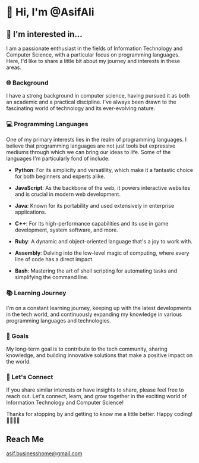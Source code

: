 # 👋 Hi, I'm @AsifAli

## 👀 I'm interested in...

I am a passionate enthusiast in the fields of Information Technology and Computer Science, with a particular focus on programming languages. Here, I'd like to share a little bit about my journey and interests in these areas.

### 🌐 Background

I have a strong background in computer science, having pursued it as both an academic and a practical discipline. I've always been drawn to the fascinating world of technology and its ever-evolving nature.

### 💻 Programming Languages

One of my primary interests lies in the realm of programming languages. I believe that programming languages are not just tools but expressive mediums through which we can bring our ideas to life. Some of the languages I'm particularly fond of include:

- **Python**: For its simplicity and versatility, which make it a fantastic choice for both beginners and experts alike.

- **JavaScript**: As the backbone of the web, it powers interactive websites and is crucial in modern web development.

- **Java**: Known for its portability and used extensively in enterprise applications.

- **C++**: For its high-performance capabilities and its use in game development, system software, and more.

- **Ruby**: A dynamic and object-oriented language that's a joy to work with.
  
- **Assembly**: Delving into the low-level magic of computing, where every line of code has a direct impact.

- **Bash**: Mastering the art of shell scripting for automating tasks and simplifying the command line.


### 📚 Learning Journey

I'm on a constant learning journey, keeping up with the latest developments in the tech world, and continuously expanding my knowledge in various programming languages and technologies.

### 🌟 Goals

My long-term goal is to contribute to the tech community, sharing knowledge, and building innovative solutions that make a positive impact on the world.

### 🤝 Let's Connect

If you share similar interests or have insights to share, please feel free to reach out. Let's connect, learn, and grow together in the exciting world of Information Technology and Computer Science!

Thanks for stopping by and getting to know me a little better. Happy coding! 👩‍💻👨‍💻

## Reach Me
asif.businesshome@gmail.com
